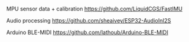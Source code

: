 MPU sensor data + calibration
https://github.com/LiquidCGS/FastIMU

Audio processing
https://github.com/sheaivey/ESP32-AudioInI2S

Arduino BLE-MIDI
https://github.com/lathoub/Arduino-BLE-MIDI 
